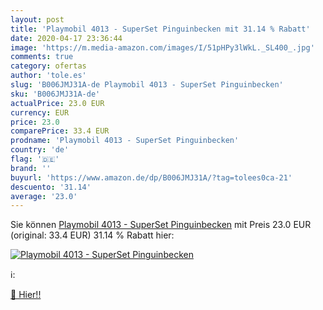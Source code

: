 ```yaml
---
layout: post
title: 'Playmobil 4013 - SuperSet Pinguinbecken mit 31.14 % Rabatt'
date: 2020-04-17 23:36:44
image: 'https://m.media-amazon.com/images/I/51pHPy3lWkL._SL400_.jpg'
comments: true
category: ofertas
author: 'tole.es'
slug: 'B006JMJ31A-de Playmobil 4013 - SuperSet Pinguinbecken'
sku: 'B006JMJ31A-de'
actualPrice: 23.0 EUR
currency: EUR
price: 23.0
comparePrice: 33.4 EUR
prodname: 'Playmobil 4013 - SuperSet Pinguinbecken'
country: 'de'
flag: '🇩🇪'
brand: ''
buyurl: 'https://www.amazon.de/dp/B006JMJ31A/?tag=tolees0ca-21'
descuento: '31.14'
average: '23.0'
---
```


Sie können [Playmobil 4013 - SuperSet Pinguinbecken](https://www.amazon.de/dp/B006JMJ31A/?tag=tolees0ca-21) mit Preis 23.0 EUR (original: 33.4 EUR) 31.14 % Rabatt hier:

[![Playmobil 4013 - SuperSet Pinguinbecken](https://m.media-amazon.com/images/I/51pHPy3lWkL._SL400_.jpg)](https://www.amazon.de/dp/B006JMJ31A/?tag=tolees0ca-21)

ℹ️:


[🛒 Hier!!](https://www.amazon.de/dp/B006JMJ31A/?tag=tolees0ca-21)
